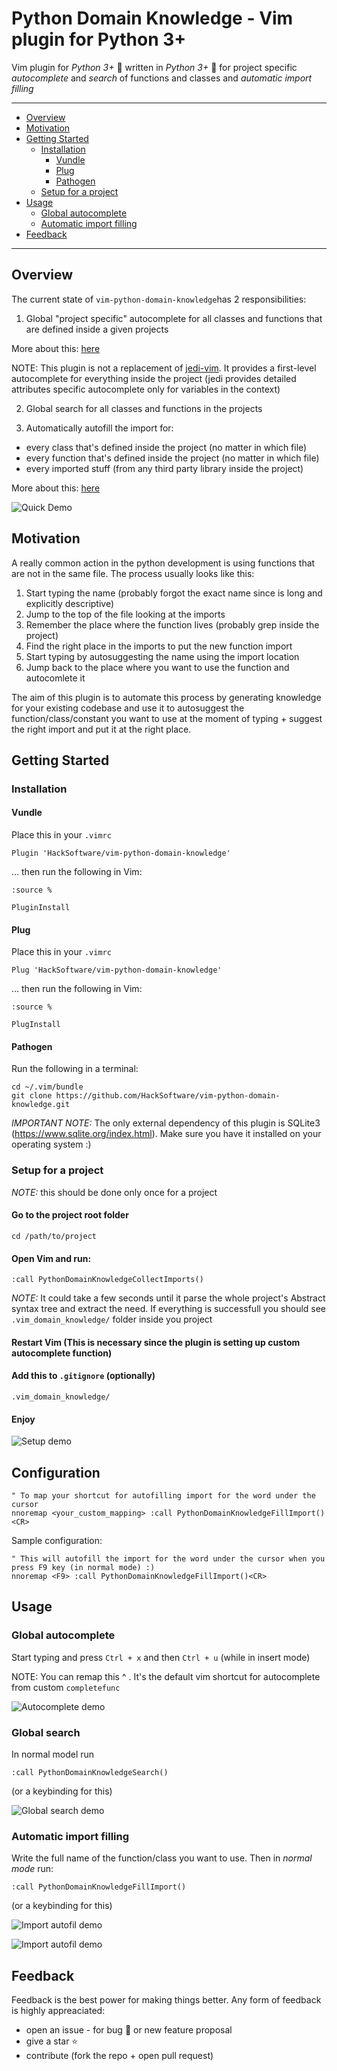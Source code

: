 # Python Domain Knowledge - Vim plugin for Python 3+

Vim plugin for *Python 3+* 🐍 written in *Python 3+* 🐍 for project specific *autocomplete* and *search* of functions and classes and *automatic import filling*

- - -
* [Overview](#Overview)
* [Motivation](#motivation)
* [Getting Started](#getting-started)
    * [Installation](#installation)
        - [Vundle](#vundle)
        - [Plug](#plug)
        - [Pathogen](#pathogen)
    * [Setup for a project](#setup-for-a-project)
* [Usage](#usage)
    * [Global autocomplete](#global-autocomplete)
    * [Automatic import filling](#automatic-import-filling)
* [Feedback](#feedback)
- - -

## Overview

The current state of `vim-python-domain-knowledge`has 2 responsibilities:

1. Global "project specific" autocomplete for all classes and functions that are defined inside a given projects

More about this: [here](#global-autocomplete)

NOTE: This plugin is not a replacement of [jedi-vim](https://github.com/davidhalter/jedi-vim). It provides a first-level autocomplete for everything inside the project (jedi provides detailed attributes specific autocomplete only for variables in the context)

2. Global search for all classes and functions in the projects

3. Automatically autofill the import for:
  - every class that's defined inside the project (no matter in which file)
  - every function that's defined inside the project (no matter in which file)
  - every imported stuff (from any third party library inside the project)

More about this: [here](#automatic-import-filling)

![Quick Demo](./readme_media/overview.gif "Quick demo")


## Motivation

A really common action in the python development is using functions that are not in the same file. The process usually looks like this:

1. Start typing the name (probably forgot the exact name since is long and explicitly descriptive)
2. Jump to the top of the file looking at the imports
3. Remember the place where the function lives (probably grep inside the project)
4. Find the right place in the imports to put the new function import
5. Start typing by autosuggesting the name using the import location
6. Jump back to the place where you want to use the function and autocomlete it

The aim of this plugin is to automate this process by generating knowledge for your existing codebase and use it to autosuggest the function/class/constant you want to use at the moment of typing + suggest the right import and put it at the right place.


## Getting Started

### Installation

#### Vundle

Place this in your `.vimrc`

```
Plugin 'HackSoftware/vim-python-domain-knowledge'
```

… then run the following in Vim:

```
:source %

PluginInstall
```

#### Plug

Place this in your `.vimrc`

```
Plug 'HackSoftware/vim-python-domain-knowledge'
```

… then run the following in Vim:

```
:source %

PlugInstall
```

#### Pathogen

Run the following in a terminal:

```
cd ~/.vim/bundle
git clone https://github.com/HackSoftware/vim-python-domain-knowledge.git
```

*IMPORTANT NOTE:* The only external dependency of this plugin is SQLite3 (https://www.sqlite.org/index.html). Make sure you have it installed on your operating system :)

### Setup for a project

*NOTE:* this should be done only once for a project

#### Go to the project root folder

```
cd /path/to/project
```

#### Open Vim and run:

```
:call PythonDomainKnowledgeCollectImports()
```

*NOTE:* It could take a few seconds until it parse the whole project's Abstract syntax tree and extract the need. If everything is successfull you should see `.vim_domain_knowledge/` folder inside you project

#### Restart Vim (This is necessary since the plugin is setting up custom autocomplete function)

#### Add this to `.gitignore` (optionally)

```
.vim_domain_knowledge/

```

#### Enjoy

![Setup demo](./readme_media/setup_demo.gif "Setup demo")

## Configuration

```
" To map your shortcut for autofilling import for the word under the cursor
nnoremap <your_custom_mapping> :call PythonDomainKnowledgeFillImport()<CR>
```

Sample configuration:

```
" This will autofill the import for the word under the cursor when you press F9 key (in normal mode) :)
nnoremap <F9> :call PythonDomainKnowledgeFillImport()<CR>
```

## Usage

### Global autocomplete

Start typing and press `Ctrl + x` and then `Ctrl + u` (while in insert mode)

NOTE: You can remap this ^ . It's the default vim shortcut for autocomplete from custom `completefunc`

![Autocomplete demo](./readme_media/auto_complete_demo.gif "Autocomplete demo")

### Global search
In normal model run
```
:call PythonDomainKnowledgeSearch()
```

(or a keybinding for this)

![Global search demo](./readme_media/search_demo.gif "Search Demo")

### Automatic import filling

Write the full name of the function/class you want to use. Then in *normal mode* run:

```
:call PythonDomainKnowledgeFillImport()
```

(or a keybinding for this)

![Import autofil demo](./readme_media/fill_imports_demo.gif "Autofil import demo 1")

![Import autofil demo](./readme_media/fill_imports_demo_2.gif "Autofil import demo 1")

## Feedback

Feedback is the best power for making things better. Any form of feedback is highly appreaciated:

- open an issue - for bug 🐛 or new feature proposal
- give a star ⭐
- contribute (fork the repo + open pull request)
